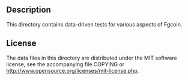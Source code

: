 Description
------------

This directory contains data-driven tests for various aspects of Fgcoin.

License
--------

The data files in this directory are distributed under the MIT software
license, see the accompanying file COPYING or
http://www.opensource.org/licenses/mit-license.php.

